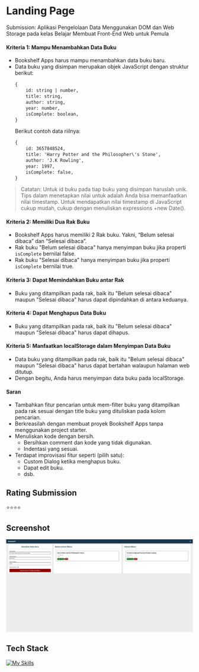 # Landing Page
Submission: Aplikasi Pengelolaan Data Menggunakan DOM dan Web Storage pada kelas Belajar Membuat Front-End Web untuk Pemula

#### Kriteria 1: Mampu Menambahkan Data Buku
- Bookshelf Apps harus mampu menambahkan data buku baru.
- Data buku yang disimpan merupakan objek JavaScript dengan struktur berikut:
    ```
    {
        id: string | number,
        title: string,
        author: string,
        year: number,
        isComplete: boolean,
    }
    ```
    Berikut contoh data riilnya:
    ```
    {
        id: 3657848524,
        title: 'Harry Potter and the Philosopher\'s Stone',
        author: 'J.K Rowling',
        year: 1997,
        isComplete: false,
    }
    ```
> Catatan:
Untuk id buku pada tiap buku yang disimpan haruslah unik. Tips dalam menetapkan nilai untuk adalah Anda bisa memanfaatkan nilai timestamp. Untuk mendapatkan nilai timestamp di JavaScript cukup mudah, cukup dengan menuliskan expressions +new Date().

#### Kriteria 2: Memiliki Dua Rak Buku
- Bookshelf Apps harus memiliki 2 Rak buku. Yakni, “Belum selesai dibaca” dan “Selesai dibaca”.
- Rak buku "Belum selesai dibaca" hanya menyimpan buku jika properti `isComplete` bernilai false.
- Rak buku "Selesai dibaca" hanya menyimpan buku jika properti `isComplete` bernilai true.

#### Kriteria 3: Dapat Memindahkan Buku antar Rak
- Buku yang ditampilkan pada rak, baik itu "Belum selesai dibaca" maupun "Selesai dibaca" harus dapat dipindahkan di antara keduanya.

#### Kriteria 4: Dapat Menghapus Data Buku
- Buku yang ditampilkan pada rak, baik itu "Belum selesai dibaca" maupun "Selesai dibaca" harus dapat dihapus.

#### Kriteria 5: Manfaatkan localStorage dalam Menyimpan Data Buku
- Data buku yang ditampilkan pada rak, baik itu "Belum selesai dibaca" maupun "Selesai dibaca" harus dapat bertahan walaupun halaman web ditutup.
- Dengan begitu, Anda harus menyimpan data buku pada localStorage.

#### Saran
- Tambahkan fitur pencarian untuk mem-filter buku yang ditampilkan pada rak sesuai dengan title buku yang dituliskan pada kolom pencarian.
- Berkreasilah dengan membuat proyek Bookshelf Apps tanpa menggunakan project starter.
- Menuliskan kode dengan bersih.
    - Bersihkan comment dan kode yang tidak digunakan.
    - Indentasi yang sesuai.
- Terdapat improvisasi fitur seperti (pilih satu): 
    - Custom Dialog ketika menghapus buku.
    - Dapat edit buku.
    - dsb.

## Rating Submission
⭐⭐⭐⭐

## Screenshot
![App Screenshot](./assets/images/screenshot/screencapture.png)

## Tech Stack
[![My Skills](https://skillicons.dev/icons?i=html,css,bootstrap,js)](https://github.com/takasicode/bookshelf)
 